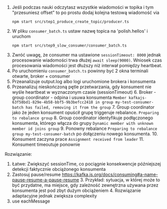 1. Jeśli podczas nauki odczytasz wszystkie wiadomości w topika i tym "przesuniesz offset" to po prostu dodaj kolejna testową wiadomość via
   ```shell
   npm start src/step1_produce_create_topic/producer.ts
   ```
2. W pliku `consumer_batch.ts` ustaw nazwę topica na 'polish.hellos' i uruchom
   ```shell
   npm start src/step9_slow_consumer/consumer_batch.ts
   ```
3. Zwróć uwagę, że consumer ma ustawione `sessionTimeout: 8000` jednak procesowanie wiadomości trwa dłużej
   `await sleep(9000)`. Wniosek czas procesowania wiadomości jest dłuższy niż interwał pomiędzy heartbeat.
4. Po uruchomieniu `consumer_batch.ts` powinny być 2 okna terminali otwarte, broker + consumer
5. Przeanalizuje output.log albo logi uruchomione brokera i konsumenta
5. Przeanalizuj nieskończoną pętle przetwarzania, gdy konsument nie wyśle heartbeat w wyznaczonym czasie (sessionTimeout)
   6. Broker - group coordinator - odpina i usuwa konsumenta `Member kafkajs-63f58bd1-829e-4b58-bbf5-9b3befcc2418 in group my-test-consumer-batch has failed, removing it from the group`
   7. Group coordinator jako że jeden konsument opuścił grupę triggeruje rebalance. `Preparing to rebalance group`
   8. Group coordinator identyfikuje podłączonego konsumenta, którego włącza do grupy `Dynamic member with unknown member id joins group`
   9. Ponowny rebalance `Preparing to rebalance group my-test-consumer-batch` po dołączeniu nowego konsumenta.
   10. Konsument zaczyna prace `Assignment received from leader`
   11. Konsument timeoutuje ponownie

Rozwiązanie:
1. Łatwe: Zwiększyć sessionTime, co pociągnie konsekwencje późniejszej detekcji faktycznie obciążonego konsumenta
2. Zastosuj pause/resume https://kafka.js.org/docs/consuming#a-name-pause-resume-a-pause-resume
   3. Przykład: sytuacja, w której może to być przydatne, ma miejsce, gdy zależność zewnętrzna używana przez konsumenta jest pod zbyt dużym obciążeniem
   4. Rozwiązanie adaptacyjne jednak zwiększa complexity
5. use eachMessage
